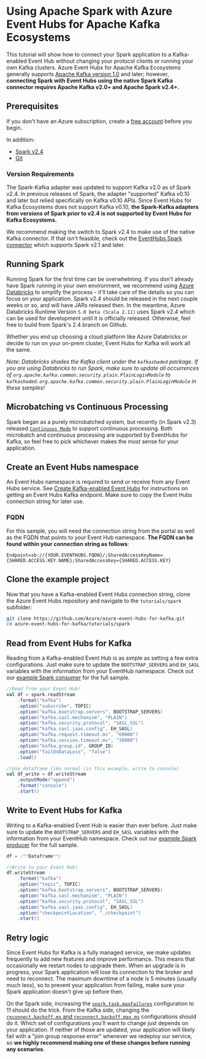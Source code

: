 # Using Apache Spark with Azure Event Hubs for Apache Kafka Ecosystems

This tutorial will show how to connect your Spark application to a Kafka-enabled Event Hub without changing your protocol clients or running your own Kafka clusters. Azure Event Hubs for Apache Kafka Ecosystems generally supports [Apache Kafka version 1.0](https://kafka.apache.org/10/documentation.html) and later; however, **connecting Spark with Event Hubs using the native Spark Kafka connector requires Apache Kafka v2.0+ and Apache Spark v2.4+.**

## Prerequisites

If you don't have an Azure subscription, create a [free account](https://azure.microsoft.com/free/?ref=microsoft.com&utm_source=microsoft.com&utm_medium=docs&utm_campaign=visualstudio) before you begin.

In addition:

* [Spark v2.4](https://spark.apache.org/downloads.html)
* [Git](https://www.git-scm.com/downloads)

### Version Requirements

The Spark-Kafka adapter was updated to support Kafka v2.0 as of Spark v2.4. In previous releases of Spark, the adapter "supported" Kafka v0.10 and later but relied specifically on Kafka v0.10 APIs. Since Event Hubs for Kafka Ecosystems does not support Kafka v0.10, **the Spark-Kafka adapters from versions of Spark prior to v2.4 is not supported by Event Hubs for Kafka Ecosystems.**

We recommend making the switch to Spark v2.4 to make use of the native Kafka connector. If that isn't feasible, check out the [EventHubs Spark connector](https://github.com/Azure/azure-event-hubs-spark) which supports Spark v2.1 and later.

## Running Spark

Running Spark for the first time can be overwhelming. If you don't already have Spark running in your own environment, we recommend using [Azure Databricks](https://azure.microsoft.com/services/databricks/) to simplify the process - it'll take care of the details so you can focus on your application. Spark v2.4 should be released in the next couple weeks or so, and will have JARs released then. In the meantime, Azure Databricks Runtime Version `5.0 beta (Scala 2.11)` uses Spark v2.4 which can be used for development until it is officially released. Otherwise, feel free to build from Spark's 2.4 branch on Github.

Whether you end up choosing a cloud platform like Azure Databricks or decide to run on your on-prem cluster, Event Hubs for Kafka will work all the same.

*Note: Databricks shades the Kafka client under the `kafkashaded` package. If you are using Databricks to run Spark, make sure to update all occurrences of `org.apache.kafka.common.security.plain.PlainLoginModule` to `kafkashaded.org.apache.kafka.common.security.plain.PlainLoginModule` in these samples!*

## Microbatching vs Continuous Processing

Spark began as a purely microbatched system, but recently (in Spark v2.3) released [`Continuous Mode`](https://databricks.com/blog/2018/03/20/low-latency-continuous-processing-mode-in-structured-streaming-in-apache-spark-2-3-0.html) to support continuous processing. Both microbatch and continuous processing are supported by EventHubs for Kafka, so feel free to pick whichever makes the most sense for your application.

## Create an Event Hubs namespace

An Event Hubs namespace is required to send or receive from any Event Hubs service. See [Create Kafka-enabled Event Hubs](https://docs.microsoft.com/azure/event-hubs/event-hubs-create-kafka-enabled) for instructions on getting an Event Hubs Kafka endpoint. Make sure to copy the Event Hubs connection string for later use.

### FQDN

For this sample, you will need the connection string from the portal as well as the FQDN that points to your Event Hub namespace. **The FQDN can be found within your connection string as follows**:

```
Endpoint=sb://{YOUR.EVENTHUBS.FQDN}/;SharedAccessKeyName={SHARED.ACCESS.KEY.NAME};SharedAccessKey={SHARED.ACCESS.KEY}
```

## Clone the example project

Now that you have a Kafka-enabled Event Hubs connection string, clone the Azure Event Hubs repository and navigate to the `tutorials/spark` subfolder:

```bash
git clone https://github.com/Azure/azure-event-hubs-for-kafka.git
cd azure-event-hubs-for-kafka/tutorials/spark
```

## Read from Event Hubs for Kafka

Reading from a Kafka-enabled Event Hub is as simple as setting a few extra configurations. Just make sure to update the `BOOTSTRAP_SERVERS` and `EH_SASL` variables with the information from your EventHub namespace. Check out our [example Spark consumer](./sparkConsumer.scala) for the full sample.

```scala
//Read from your Event Hub!
val df = spark.readStream
    .format("kafka")
    .option("subscribe", TOPIC)
    .option("kafka.bootstrap.servers", BOOTSTRAP_SERVERS)
    .option("kafka.sasl.mechanism", "PLAIN")
    .option("kafka.security.protocol", "SASL_SSL")
    .option("kafka.sasl.jaas.config", EH_SASL)
    .option("kafka.request.timeout.ms", "60000")
    .option("kafka.session.timeout.ms", "30000")
    .option("kafka.group.id", GROUP_ID)
    .option("failOnDataLoss", "false")
    .load()

//Use dataframe like normal (in this example, write to console)
val df_write = df.writeStream
    .outputMode("append")
    .format("console")
    .start()
```

## Write to Event Hubs for Kafka

Writing to a Kafka-enabled Event Hub is easier than ever before. Just make sure to update the `BOOTSTRAP_SERVERS` and `EH_SASL` variables with the information from your EventHub namespace. Check out our [example Spark producer](./sparkProducer.scala) for the full sample.

```scala
df = /**Dataframe**/

//Write to your Event Hub!
df.writeStream
    .format("kafka")
    .option("topic", TOPIC)
    .option("kafka.bootstrap.servers", BOOTSTRAP_SERVERS)
    .option("kafka.sasl.mechanism", "PLAIN")
    .option("kafka.security.protocol", "SASL_SSL")
    .option("kafka.sasl.jaas.config", EH_SASL)
    .option("checkpointLocation", "./checkpoint")
    .start()
```


## Retry logic

Since Event Hubs for Kafka is a fully managed service, we make updates frequently to add new features and improve performance. This means that occasionally we restart nodes to upgrade them. When an upgrade is in progress, your Spark application will lose its connection to the broker and need to reconnect. The maximum downtime of a node is 5 minutes (usually much less), so to prevent your application from failing, make sure your Spark application doesn't give up before then. 

On the Spark side, increasing the [`spark.task.maxFailures`](https://spark.apache.org/docs/latest/configuration.html#scheduling) configuration to 11 should do the trick. From the Kafka side, changing the [`reconnect.backoff.ms` and `reconnect.backoff.max.ms`](https://kafka.apache.org/documentation/#newconsumerconfigs) configurations should do it. Which set of configurations you'll want to change just depends on your application. If neither of those are updated, your application will likely fail with a "join group response error" whenever we redeploy our service, so **we highly recommend making one of these changes before running any scenarios**.

